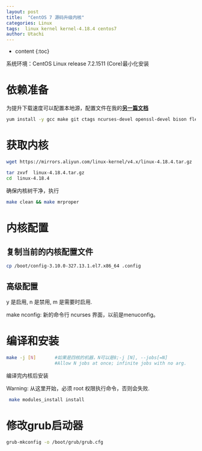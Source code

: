 ```yaml
---
layout: post
title:  "CentOS 7 源码升级内核"
categories: Linux
tags:  linux kernel kernel-4.18.4 centos7  
author: Utachi
---
```


* content
{:toc}

系统环境：CentOS Linux release 7.2.1511 (Core)最小化安装

# 依赖准备
为提升下载速度可以配置本地源，配置文件在我的[**另一篇文档**](https://utachi.cn/2019/04/04/local-yum-createrepo/)
````bash
yum install -y gcc make git ctags ncurses-devel openssl-devel bison flex elfutils-libelf-devel bc
````

# 获取内核
````bash
wget https://mirrors.aliyun.com/linux-kernel/v4.x/linux-4.18.4.tar.gz

tar zxvf  linux-4.18.4.tar.gz
cd  linux-4.18.4
````
确保内核树干净，执行

````bash
make clean && make mrproper
````
# 内核配置

## 复制当前的内核配置文件
````bash
cp /boot/config-3.10.0-327.13.1.el7.x86_64 .config
````

## 高级配置
y 是启用, n 是禁用, m 是需要时启用. 

make nconfig: 新的命令行 ncurses 界面，以前是menuconfig。

# 编译和安装
````bash
make -j [N]       #如果是四核的机器，N可以是8;-j [N], --jobs[=N]    
                  #Allow N jobs at once; infinite jobs with no arg.
````

编译完内核后安装

Warning: 从这里开始，必须 root 权限执行命令，否则会失败. 

````bash
 make modules_install install
````

# 修改grub启动器
````bash
grub-mkconfig -o /boot/grub/grub.cfg
````
